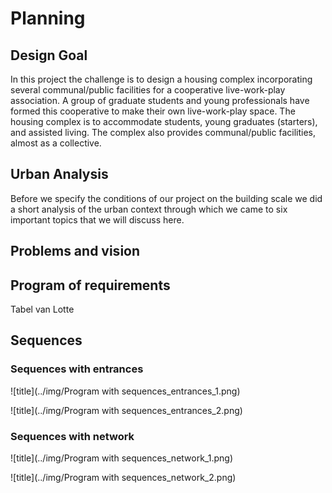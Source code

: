 # Planning

## Design Goal

In this project the challenge is to design a housing complex incorporating several communal/public facilities for a cooperative live-work-play association. A group of graduate students and young professionals have formed this cooperative to make their own live-work-play space. The housing complex is to accommodate students, young graduates (starters), and assisted living. The complex also provides communal/public facilities, almost as a collective. 

## Urban Analysis

Before we specify the conditions of our project on the building scale we did a short analysis of the urban context through which we came to six important topics that we will discuss here.

## Problems and vision

## Program of requirements

Tabel van Lotte

## Sequences

### Sequences with entrances
![title](../img/Program with sequences_entrances_1.png)

![title](../img/Program with sequences_entrances_2.png)

### Sequences with network
![title](../img/Program with sequences_network_1.png)

![title](../img/Program with sequences_network_2.png)
